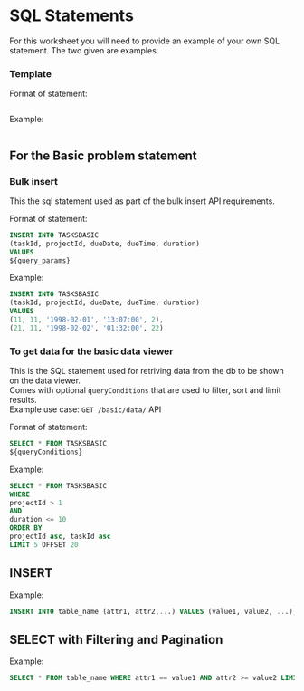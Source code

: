 # SQL Statements

For this worksheet you will need to provide an example of your own SQL statement. The two given are examples.

### Template

Format of statement:  
```sql
```

Example:  
```sql
```

## For the Basic problem statement


### Bulk insert

This the sql statement used as part of the bulk insert API requirements.  

Format of statement:  
```sql
INSERT INTO TASKSBASIC
(taskId, projectId, dueDate, dueTime, duration)
VALUES
${query_params}
```

Example:  
```sql
INSERT INTO TASKSBASIC
(taskId, projectId, dueDate, dueTime, duration)
VALUES
(11, 11, '1998-02-01', '13:07:00', 2),
(21, 11, '1998-02-02', '01:32:00', 22)
```

### To get data for the basic data viewer

This is the SQL statement used for retriving data from the db to be shown on the data viewer.  
Comes with optional `queryConditions` that are used to filter, sort and limit results.  
Example use case: `GET /basic/data/` API  

Format of statement:  
```sql
SELECT * FROM TASKSBASIC
${queryConditions}
```

Example:  
```sql
SELECT * FROM TASKSBASIC
WHERE 
projectId > 1 
AND 
duration <= 10 
ORDER BY 
projectId asc, taskId asc
LIMIT 5 OFFSET 20
```

## INSERT

Example:
```sql
INSERT INTO table_name (attr1, attr2,...) VALUES (value1, value2, ...);
```

## SELECT with Filtering and Pagination

Example:
```sql
SELECT * FROM table_name WHERE attr1 == value1 AND attr2 >= value2 LIMIT 10 OFFSET 20;
```

